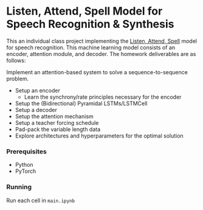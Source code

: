 # Listen, Attend, Spell Model for Speech Recognition & Synthesis

This an individual class project implementing the [Listen, Attend, Spell](https://arxiv.org/abs/1508.01211) model for speech recognition. This machine learning model consists of an encoder, attention module, and decoder. The homework deliverables are as follows:

Implement an attention-based system to solve a sequence-to-sequence problem.

* Setup an encoder
    * Learn the synchrony/rate principles necessary for the encoder
* Setup the (Bidirectional) Pyramidal LSTMs/LSTMCell
* Setup a decoder
* Setup the attention mechanism
* Setup a teacher forcing schedule
* Pad-pack the variable length data
* Explore architectures and hyperparameters for the optimal solution

### Prerequisites

- Python
- PyTorch

### Running

Run each cell in `main.ipynb`